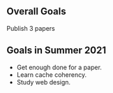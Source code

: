## Overall Goals

Publish 3 papers

## Goals in Summer 2021

- Get enough done for a paper.
- Learn cache coherency.
- Study web design.
